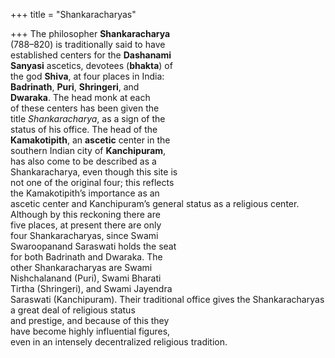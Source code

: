 +++
title = "Shankaracharyas"

+++
The philosopher **Shankaracharya**  
(788–820) is traditionally said to have  
established centers for the **Dashanami**  
**Sanyasi** ascetics, devotees (**bhakta**) of  
the god **Shiva**, at four places in India:  
**Badrinath**, **Puri**, **Shringeri**, and  
**Dwaraka**. The head monk at each  
of these centers has been given the  
title *Shankaracharya*, as a sign of the  
status of his office. The head of the  
**Kamakotipith**, an **ascetic** center in the  
southern Indian city of **Kanchipuram**,  
has also come to be described as a  
Shankaracharya, even though this site is  
not one of the original four; this reflects  
the Kamakotipith’s importance as an  
ascetic center and Kanchipuram’s general status as a religious center.  
Although by this reckoning there are  
five places, at present there are only  
four Shankaracharyas, since Swami  
Swaroopanand Saraswati holds the seat  
for both Badrinath and Dwaraka. The  
other Shankaracharyas are Swami  
Nishchalanand (Puri), Swami Bharati  
Tirtha (Shringeri), and Swami Jayendra  
Saraswati (Kanchipuram). Their traditional office gives the Shankaracharyas a great deal of religious status  
and prestige, and because of this they  
have become highly influential figures,  
even in an intensely decentralized religious tradition.